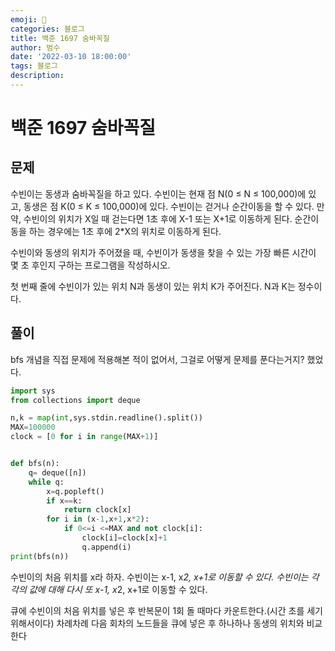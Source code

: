 ```yaml
---
emoji: 🏃
categories: 블로그
title: 백준 1697 숨바꼭질
author: 범수
date: '2022-03-10 18:00:00'
tags: 블로그
description:
---
```

<!-- 
튜토리얼, 하우 투 가이드, 설명 ,레퍼런스 
https://documentation.divio.com/tutorials/
-->

# 백준 1697 숨바꼭질

## 문제

수빈이는 동생과 숨바꼭질을 하고 있다. 수빈이는 현재 점 N(0 ≤ N ≤ 100,000)에 있고, 동생은 점 K(0 ≤ K ≤ 100,000)에 있다. 수빈이는 걷거나 순간이동을 할 수 있다. 만약, 수빈이의 위치가 X일 때 걷는다면 1초 후에 X-1 또는 X+1로 이동하게 된다. 순간이동을 하는 경우에는 1초 후에 2*X의 위치로 이동하게 된다.

수빈이와 동생의 위치가 주어졌을 때, 수빈이가 동생을 찾을 수 있는 가장 빠른 시간이 몇 초 후인지 구하는 프로그램을 작성하시오.

첫 번째 줄에 수빈이가 있는 위치 N과 동생이 있는 위치 K가 주어진다. N과 K는 정수이다.

## 풀이

bfs 개념을 직접 문제에 적용해본 적이 없어서, 그걸로 어떻게 문제를 푼다는거지? 했었다.

```python
import sys
from collections import deque

n,k = map(int,sys.stdin.readline().split())
MAX=100000
clock = [0 for i in range(MAX+1)]


def bfs(n):
    q= deque([n])
    while q:
        x=q.popleft()
        if x==k:
            return clock[x]
        for i in (x-1,x+1,x*2):
            if 0<=i <=MAX and not clock[i]:
                clock[i]=clock[x]+1
                q.append(i)
print(bfs(n))
```

수빈이의 처음 위치를 x라 하자. 수빈이는 x-1, x*2, x+1로 이동할 수 있다.
수빈이는 각각의 값에 대해 다시 또 x-1, x*2, x+1로 이동할 수 있다.

큐에 수빈이의 처음 위치를 넣은 후 반복문이 1회 돌 때마다 카운트한다.(시간 초를 세기 위해서이다)
차례차례 다음 회차의 노드들을 큐에 넣은 후 하나하나 동생의 위치와 비교한다